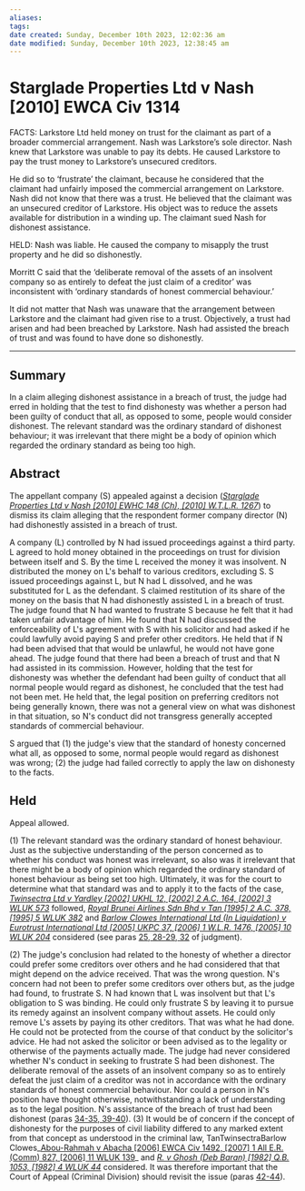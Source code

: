 ```yaml
---
aliases: 
tags: 
date created: Sunday, December 10th 2023, 12:02:36 am
date modified: Sunday, December 10th 2023, 12:38:45 am
---
```


# Starglade Properties Ltd v Nash [2010] EWCA Civ 1314

FACTS: Larkstore Ltd held money on trust for the claimant as part of a broader commercial arrangement. Nash was Larkstore’s sole director. Nash knew that Larkstore was unable to pay its debts. He caused Larkstore to pay the trust money to Larkstore’s unsecured creditors.

He did so to ‘frustrate’ the claimant, because he considered that the claimant had unfairly imposed the commercial arrangement on Larkstore. Nash did not know that there was a trust. He believed that the claimant was an unsecured creditor of Larkstore. His object was to reduce the assets available for distribution in a winding up. The claimant sued Nash for dishonest assistance.

HELD: Nash was liable. He caused the company to misapply the trust property and he did so dishonestly.

Morritt C said that the ‘deliberate removal of the assets of an insolvent company so as entirely to defeat the just claim of a creditor’ was inconsistent with ‘ordinary standards of honest commercial behaviour.’

It did not matter that Nash was unaware that the arrangement between Larkstore and the claimant had given rise to a trust. Objectively, a trust had arisen and had been breached by Larkstore. Nash had assisted the breach of trust and was found to have done so dishonestly.

---

## Summary

In a claim alleging dishonest assistance in a breach of trust, the judge had erred in holding that the test to find dishonesty was whether a person had been guilty of conduct that all, as opposed to some, people would consider dishonest. The relevant standard was the ordinary standard of dishonest behaviour; it was irrelevant that there might be a body of opinion which regarded the ordinary standard as being too high.

## Abstract

The appellant company (S) appealed against a decision (_[Starglade Properties Ltd v Nash [2010] EWHC 148 (Ch), [2010] W.T.L.R. 1267](https://uk.westlaw.com/Document/I02DDB3320B0511DF8C00E9CD77FBE106/View/FullText.html?originationContext=document&transitionType=DocumentItem&ppcid=b0ed0505e6884cab948c3f33874e6006&contextData=(sc.Default))_) to dismiss its claim alleging that the respondent former company director (N) had dishonestly assisted in a breach of trust.

A company (L) controlled by N had issued proceedings against a third party. L agreed to hold money obtained in the proceedings on trust for division between itself and S. By the time L received the money it was insolvent. N distributed the money on L's behalf to various creditors, excluding S. S issued proceedings against L, but N had L dissolved, and he was substituted for L as the defendant. S claimed restitution of its share of the money on the basis that N had dishonestly assisted L in a breach of trust. The judge found that N had wanted to frustrate S because he felt that it had taken unfair advantage of him. He found that N had discussed the enforceability of L's agreement with S with his solicitor and had asked if he could lawfully avoid paying S and prefer other creditors. He held that if N had been advised that that would be unlawful, he would not have gone ahead. The judge found that there had been a breach of trust and that N had assisted in its commission. However, holding that the test for dishonesty was whether the defendant had been guilty of conduct that all normal people would regard as dishonest, he concluded that the test had not been met. He held that, the legal position on preferring creditors not being generally known, there was not a general view on what was dishonest in that situation, so N's conduct did not transgress generally accepted standards of commercial behaviour.

S argued that (1) the judge's view that the standard of honesty concerned what all, as opposed to some, normal people would regard as dishonest was wrong; (2) the judge had failed correctly to apply the law on dishonesty to the facts.

## Held

Appeal allowed.

(1) The relevant standard was the ordinary standard of honest behaviour. Just as the subjective understanding of the person concerned as to whether his conduct was honest was irrelevant, so also was it irrelevant that there might be a body of opinion which regarded the ordinary standard of honest behaviour as being set too high. Ultimately, it was for the court to determine what that standard was and to apply it to the facts of the case, _[Twinsectra Ltd v Yardley [2002] UKHL 12, [2002] 2 A.C. 164, [2002] 3 WLUK 573](https://uk.westlaw.com/Document/IDF41FF00E42811DA8FC2A0F0355337E9/View/FullText.html?originationContext=document&transitionType=DocumentItem&ppcid=b0ed0505e6884cab948c3f33874e6006&contextData=(sc.Default))_ followed, _[Royal Brunei Airlines Sdn Bhd v Tan [1995] 2 A.C. 378, [1995] 5 WLUK 382](https://uk.westlaw.com/Document/I9062CDB1E42811DA8FC2A0F0355337E9/View/FullText.html?originationContext=document&transitionType=DocumentItem&ppcid=b0ed0505e6884cab948c3f33874e6006&contextData=(sc.Default))_ and _[Barlow Clowes International Ltd (In Liquidation) v Eurotrust International Ltd [2005] UKPC 37, [2006] 1 W.L.R. 1476, [2005] 10 WLUK 204](https://uk.westlaw.com/Document/I6F7A1460E42711DA8FC2A0F0355337E9/View/FullText.html?originationContext=document&transitionType=DocumentItem&ppcid=b0ed0505e6884cab948c3f33874e6006&contextData=(sc.Default))_ considered (see paras [25, 28-29, 32](javascript:void(0); "View judgment paragraphs") of judgment).

(2) The judge's conclusion had related to the honesty of whether a director could prefer some creditors over others and he had considered that that might depend on the advice received. That was the wrong question. N's concern had not been to prefer some creditors over others but, as the judge had found, to frustrate S. N had known that L was insolvent but that L's obligation to S was binding. He could only frustrate S by leaving it to pursue its remedy against an insolvent company without assets. He could only remove L's assets by paying its other creditors. That was what he had done. He could not be protected from the course of that conduct by the solicitor's advice. He had not asked the solicitor or been advised as to the legality or otherwise of the payments actually made. The judge had never considered whether N's conduct in seeking to frustrate S had been dishonest. The deliberate removal of the assets of an insolvent company so as to entirely defeat the just claim of a creditor was not in accordance with the ordinary standards of honest commercial behaviour. Nor could a person in N's position have thought otherwise, notwithstanding a lack of understanding as to the legal position. N's assistance of the breach of trust had been dishonest (paras [34-35, 39-40](javascript:void(0); "View judgment paragraphs")). (3) It would be of concern if the concept of dishonesty for the purposes of civil liability differed to any marked extent from that concept as understood in the criminal law, TanTwinsectraBarlow Clowes_[Abou-Rahmah v Abacha [2006] EWCA Civ 1492, [2007] 1 All E.R. (Comm) 827, [2006] 11 WLUK 139](https://uk.westlaw.com/Document/IFA3B6880707A11DB941BDB22558C2F6B/View/FullText.html?originationContext=document&transitionType=DocumentItem&ppcid=b0ed0505e6884cab948c3f33874e6006&contextData=(sc.Default))_ and _[R. v Ghosh (Deb Baran) [1982] Q.B. 1053, [1982] 4 WLUK 44](https://uk.westlaw.com/Document/I472988A0E42811DA8FC2A0F0355337E9/View/FullText.html?originationContext=document&transitionType=DocumentItem&ppcid=b0ed0505e6884cab948c3f33874e6006&contextData=(sc.Default))_ considered. It was therefore important that the Court of Appeal (Criminal Division) should revisit the issue (paras [42-44](javascript:void(0); "View judgment paragraphs")).
